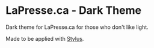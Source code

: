 # LaPresse.ca - Dark Theme

Dark theme for LaPresse.ca for those who don't like light.

Made to be applied with [Stylus](https://github.com/openstyles/stylus).
